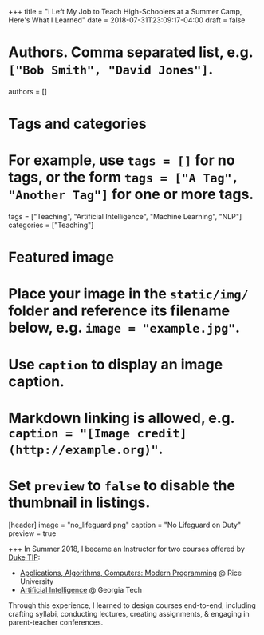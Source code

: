 +++
title = "I Left My Job to Teach High-Schoolers at a Summer Camp, Here's What I Learned"
date = 2018-07-31T23:09:17-04:00
draft = false

# Authors. Comma separated list, e.g. `["Bob Smith", "David Jones"]`.
authors = []

# Tags and categories
# For example, use `tags = []` for no tags, or the form `tags = ["A Tag", "Another Tag"]` for one or more tags.
tags = ["Teaching", "Artificial Intelligence", "Machine Learning", "NLP"]
categories = ["Teaching"]

# Featured image
# Place your image in the `static/img/` folder and reference its filename below, e.g. `image = "example.jpg"`.
# Use `caption` to display an image caption.
#   Markdown linking is allowed, e.g. `caption = "[Image credit](http://example.org)"`.
# Set `preview` to `false` to disable the thumbnail in listings.
[header]
image = "no_lifeguard.png"
caption = "No Lifeguard on Duty"
preview = true

+++
In Summer 2018, I became an Instructor for two courses offered by [Duke TIP](https://tip.duke.edu/):

- [Applications, Algorithms, Computers: Modern Programming](https://tip.duke.edu/programs/summer-studies/courses/applications-algorithms-computers-modern-programming-0) @ Rice University
- [Artificial Intelligence](https://tip.duke.edu/programs/summer-studies/courses/artificial-intelligence) @ Georgia Tech


Through this experience, I learned to design courses end-to-end, including crafting syllabi, conducting lectures, creating assignments, & engaging in parent-teacher conferences.
